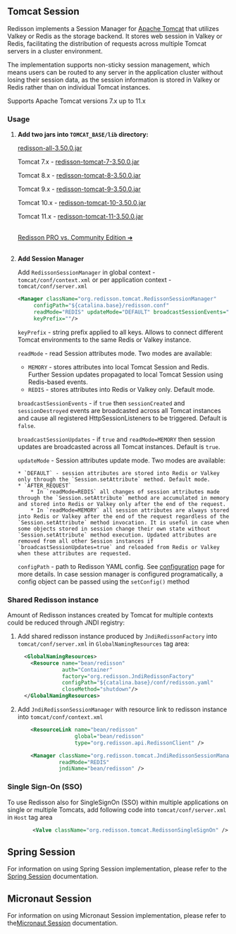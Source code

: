 ## Tomcat Session

Redisson implements a Session Manager for [Apache Tomcat](http://tomcat.apache.org) that utilizes Valkey or Redis as the storage backend. It stores web session in Valkey or Redis, facilitating the distribution of requests across multiple Tomcat servers in a cluster environment. 

The implementation supports non-sticky session management, which means users can be routed to any server in the application cluster without losing their session data, as the session information is stored in Valkey or Redis rather than on individual Tomcat instances.

Supports Apache Tomcat versions 7.x up to 11.x

### Usage

1. **Add two jars into `TOMCAT_BASE/lib` directory:**  


	[redisson-all-3.50.0.jar](https://repo1.maven.org/maven2/org/redisson/redisson-all/3.50.0/redisson-all-3.50.0.jar)

	Tomcat 7.x - [redisson-tomcat-7-3.50.0.jar](https://repo1.maven.org/maven2/org/redisson/redisson-tomcat-7/3.50.0/redisson-tomcat-7-3.50.0.jar)  

	Tomcat 8.x - [redisson-tomcat-8-3.50.0.jar](https://repo1.maven.org/maven2/org/redisson/redisson-tomcat-8/3.50.0/redisson-tomcat-8-3.50.0.jar)  

	Tomcat 9.x - [redisson-tomcat-9-3.50.0.jar](https://repo1.maven.org/maven2/org/redisson/redisson-tomcat-9/3.50.0/redisson-tomcat-9-3.50.0.jar)  

	Tomcat 10.x - [redisson-tomcat-10-3.50.0.jar](https://repo1.maven.org/maven2/org/redisson/redisson-tomcat-10/3.50.0/redisson-tomcat-10-3.50.0.jar)  

	Tomcat 11.x - [redisson-tomcat-11-3.50.0.jar](https://repo1.maven.org/maven2/org/redisson/redisson-tomcat-11/3.50.0/redisson-tomcat-11-3.50.0.jar)  

	<br/>[Redisson PRO vs. Community Edition ➜](https://redisson.pro/feature-comparison.html)<br/><br/>


2. **Add Session Manager**

	Add `RedissonSessionManager` in global context - `tomcat/conf/context.xml` or per application context - `tomcat/conf/server.xml`

	```xml
	<Manager className="org.redisson.tomcat.RedissonSessionManager"
		 configPath="${catalina.base}/redisson.conf" 
		 readMode="REDIS" updateMode="DEFAULT" broadcastSessionEvents="false"
		 keyPrefix=""/>
	```

	`keyPrefix` - string prefix applied to all keys. Allows to connect different Tomcat environments to the same Redis or Valkey instance.

	`readMode` - read Session attributes mode. Two modes are available:  

	* `MEMORY` - stores attributes into local Tomcat Session and Redis. Further Session updates propagated to local Tomcat Session using Redis-based events.
	* `REDIS` - stores attributes into Redis or Valkey only.  Default mode.

	`broadcastSessionEvents` - if `true` then `sessionCreated` and `sessionDestroyed` events are broadcasted across all Tomcat instances and cause all registered HttpSessionListeners to be triggered. Default is `false`.

	`broadcastSessionUpdates` - if `true` and `readMode=MEMORY` then session updates are broadcasted across all Tomcat instances. Default is `true`.

	`updateMode` - Session attributes update mode. Two modes are available:  

	   * `DEFAULT` - session attributes are stored into Redis or Valkey only through the `Session.setAttribute` method. Default mode.
	   * `AFTER_REQUEST`
		   * In `readMode=REDIS` all changes of session attributes made through the `Session.setAttribute` method are accumulated in memory and stored into Redis or Valkey only after the end of the request. 
		   * In `readMode=MEMORY` all session attributes are always stored into Redis or Valkey after the end of the request regardless of the `Session.setAttribute` method invocation. It is useful in case when some objects stored in session change their own state without `Session.setAttribute` method execution. Updated attributes are removed from all other Session instances if `broadcastSessionUpdates=true` and reloaded from Redis or Valkey when these attributes are requested.  

	`configPath` - path to Redisson YAML config. See [configuration](configuration.md) page for more details. In case session manager is configured programatically, a config object can be passed using the `setConfig()` method

### Shared Redisson instance  

Amount of Redisson instances created by Tomcat for multiple contexts could be reduced through JNDI registry:

1. Add shared redisson instance produced by `JndiRedissonFactory` into `tomcat/conf/server.xml` in `GlobalNamingResources` tag area:

	```xml
	  <GlobalNamingResources>
		<Resource name="bean/redisson"
				  auth="Container"
				  factory="org.redisson.JndiRedissonFactory"
				  configPath="${catalina.base}/conf/redisson.yaml"
				  closeMethod="shutdown"/>
	  </GlobalNamingResources>
	```

2. Add `JndiRedissonSessionManager` with resource link to redisson instance into `tomcat/conf/context.xml`

	```xml
		<ResourceLink name="bean/redisson"
					  global="bean/redisson"
					  type="org.redisson.api.RedissonClient" />

		<Manager className="org.redisson.tomcat.JndiRedissonSessionManager"
				 readMode="REDIS"
				 jndiName="bean/redisson" />
	```

### Single Sign-On (SSO)

To use Redisson also for SingleSignOn (SSO) within multiple applications on single or multiple Tomcats, add following code into `tomcat/conf/server.xml` in `Host` tag area

```xml
        <Valve className="org.redisson.tomcat.RedissonSingleSignOn" />
```

## Spring Session

For information on using Spring Session implementation, please refer to the [Spring Session](integration-with-spring.md/#spring-session) documentation.

## Micronaut Session

For information on using Micronaut Session implementation, please refer to the[Micronaut Session](microservices-integration.md/#session) documentation.